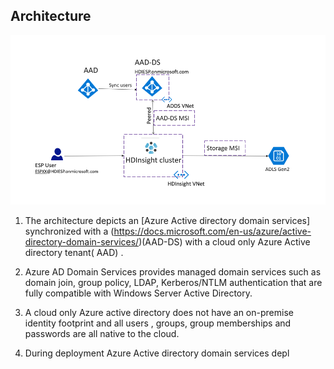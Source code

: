 
## Architecture 

![HDICreate6](https://github.com/arnabganguly/HDInsightESPLab/blob/master/images/Picture56.png) 

1. The architecture depicts an [Azure Active directory domain services] synchronized with a (https://docs.microsoft.com/en-us/azure/active-directory-domain-services/)(AAD-DS) with a cloud only Azure Active directory tenant( AAD) . 

2. Azure AD Domain Services provides managed domain services such as domain join, group policy, LDAP, Kerberos/NTLM authentication that are fully compatible with Windows Server Active Directory.

3. A cloud only Azure active directory does not have an on-premise identity footprint and all users , groups, group memberships and passwords are  all native to the cloud. 

4. During deployment Azure Active directory domain services depl



<!--stackedit_data:
eyJoaXN0b3J5IjpbNTM2MzMzNTY2LDk2Nzg2NTAyOCwtMTc2Nz
A0OTAzOCwtMTgwNTE1NzM5MCwtMTc2NjkzNzY5OF19
-->